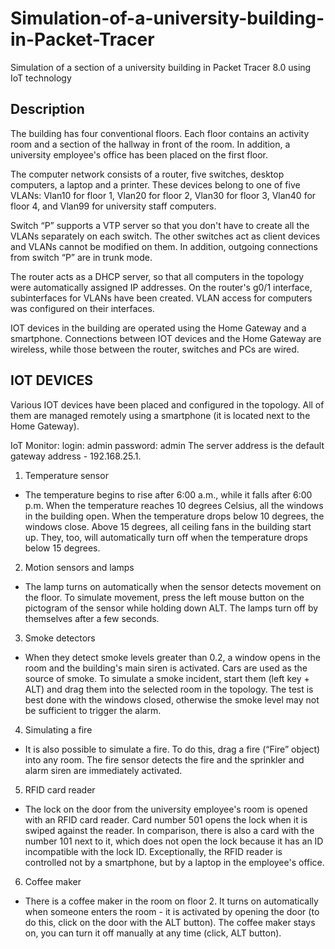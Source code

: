 # Simulation-of-a-university-building-in-Packet-Tracer


Simulation of a section of a university building in Packet Tracer 8.0 using IoT technology


## Description
The building has four conventional floors. Each floor contains an activity room and a section of the hallway in front of the room. In addition, a university employee's office has been placed on the first floor.

The computer network consists of a router, five switches, desktop computers, a laptop and a printer. These devices belong to one of five VLANs: Vlan10 for floor 1, Vlan20 for floor 2, Vlan30 for floor 3, Vlan40 for floor 4, and Vlan99 for university staff computers.

Switch “P” supports a VTP server so that you don't have to create all the VLANs separately on each switch. The other switches act as client devices and VLANs cannot be modified on them. In addition, outgoing connections from switch “P” are in trunk mode.

The router acts as a DHCP server, so that all computers in the topology were automatically assigned IP addresses. On the router's g0/1 interface, subinterfaces for VLANs have been created. VLAN access for computers was configured on their interfaces.

IOT devices in the building are operated using the Home Gateway and a smartphone. Connections between IOT devices and the Home Gateway are wireless, while those between the router, switches and PCs are wired.


## IOT DEVICES
Various IOT devices have been placed and configured in the topology. All of them are managed remotely using a smartphone (it is located next to the Home Gateway).

IoT Monitor:
login: admin
password: admin
The server address is the default gateway address - 192.168.25.1.

1. Temperature sensor

- The temperature begins to rise after 6:00 a.m., while it falls after 6:00 p.m. When the temperature reaches 10 degrees Celsius, all the windows in the building open. When the temperature drops below 10 degrees, the windows close. Above 15 degrees, all ceiling fans in the building start up. They, too, will automatically turn off when the temperature drops below 15 degrees.
  
2. Motion sensors and lamps 

- The lamp turns on automatically when the sensor detects movement on the floor. To simulate movement, press the left mouse button on the pictogram of the sensor while holding down ALT. The lamps turn off by themselves after a few seconds.

3. Smoke detectors

- When they detect smoke levels greater than 0.2, a window opens in the room and the building's main siren is activated. Cars are used as the source of smoke. To simulate a smoke incident, start them (left key + ALT) and drag them into the selected room in the topology. The test is best done with the windows closed, otherwise the smoke level may not be sufficient to trigger the alarm.

4. Simulating a fire

- It is also possible to simulate a fire. To do this, drag a fire (“Fire” object) into any room. The fire sensor detects the fire and the sprinkler and alarm siren are immediately activated.

5. RFID card reader

- The lock on the door from the university employee's room is opened with an RFID card reader. Card number 501 opens the lock when it is swiped against the reader. In comparison, there is also a card with the number 101 next to it, which does not open the lock because it has an ID incompatible with the lock ID. Exceptionally, the RFID reader is controlled not by a smartphone, but by a laptop in the employee's office.

6. Coffee maker

- There is a coffee maker in the room on floor 2. It turns on automatically when someone enters the room - it is activated by opening the door (to do this, click on the door with the ALT button). The coffee maker stays on, you can turn it off manually at any time (click, ALT button).


